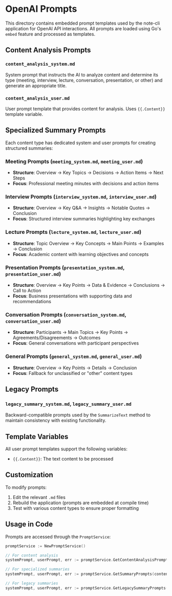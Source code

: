 # OpenAI Prompts

This directory contains embedded prompt templates used by the note-cli application for OpenAI API interactions. All prompts are loaded using Go's `embed` feature and processed as templates.

## Content Analysis Prompts

### `content_analysis_system.md`
System prompt that instructs the AI to analyze content and determine its type (meeting, interview, lecture, conversation, presentation, or other) and generate an appropriate title.

### `content_analysis_user.md`
User prompt template that provides content for analysis. Uses `{{.Content}}` template variable.

## Specialized Summary Prompts

Each content type has dedicated system and user prompts for creating structured summaries:

### Meeting Prompts (`meeting_system.md`, `meeting_user.md`)
- **Structure**: Overview → Key Topics → Decisions → Action Items → Next Steps
- **Focus**: Professional meeting minutes with decisions and action items

### Interview Prompts (`interview_system.md`, `interview_user.md`)
- **Structure**: Overview → Key Q&A → Insights → Notable Quotes → Conclusion
- **Focus**: Structured interview summaries highlighting key exchanges

### Lecture Prompts (`lecture_system.md`, `lecture_user.md`)
- **Structure**: Topic Overview → Key Concepts → Main Points → Examples → Conclusion
- **Focus**: Academic content with learning objectives and concepts

### Presentation Prompts (`presentation_system.md`, `presentation_user.md`)
- **Structure**: Overview → Key Points → Data & Evidence → Conclusions → Call to Action
- **Focus**: Business presentations with supporting data and recommendations

### Conversation Prompts (`conversation_system.md`, `conversation_user.md`)
- **Structure**: Participants → Main Topics → Key Points → Agreements/Disagreements → Outcomes
- **Focus**: General conversations with participant perspectives

### General Prompts (`general_system.md`, `general_user.md`)
- **Structure**: Overview → Key Points → Details → Conclusion
- **Focus**: Fallback for unclassified or "other" content types

## Legacy Prompts

### `legacy_summary_system.md`, `legacy_summary_user.md`
Backward-compatible prompts used by the `SummarizeText` method to maintain consistency with existing functionality.

## Template Variables

All user prompt templates support the following variables:
- `{{.Content}}`: The text content to be processed

## Customization

To modify prompts:
1. Edit the relevant `.md` files
2. Rebuild the application (prompts are embedded at compile time)
3. Test with various content types to ensure proper formatting

## Usage in Code

Prompts are accessed through the `PromptService`:

```go
promptService := NewPromptService()

// For content analysis
systemPrompt, userPrompt, err := promptService.GetContentAnalysisPrompts(content)

// For specialized summaries
systemPrompt, userPrompt, err := promptService.GetSummaryPrompts(contentType, content)

// For legacy summaries
systemPrompt, userPrompt, err := promptService.GetLegacySummaryPrompts(content)
```
